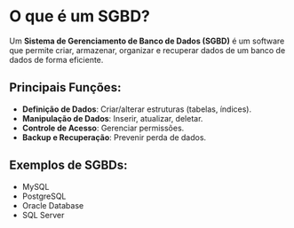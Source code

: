 # O que é um SGBD?  

Um **Sistema de Gerenciamento de Banco de Dados (SGBD)** é um software que permite criar, armazenar, organizar e recuperar dados de um banco de dados de forma eficiente.  

## Principais Funções:  
- **Definição de Dados**: Criar/alterar estruturas (tabelas, índices).  
- **Manipulação de Dados**: Inserir, atualizar, deletar.  
- **Controle de Acesso**: Gerenciar permissões.  
- **Backup e Recuperação**: Prevenir perda de dados.  

## Exemplos de SGBDs:  
- MySQL  
- PostgreSQL  
- Oracle Database  
- SQL Server  
